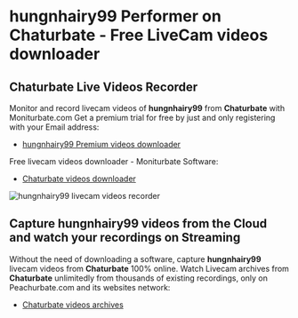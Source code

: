 # hungnhairy99 Performer on Chaturbate - Free LiveCam videos downloader

## Chaturbate Live Videos Recorder

Monitor and record livecam videos of **hungnhairy99** from **Chaturbate** with Moniturbate.com
Get a premium trial for free by just and only registering with your Email address:
* [hungnhairy99 Premium videos downloader](https://moniturbate.com/request-demo-licence-key.html)

Free livecam videos downloader - Moniturbate Software:
* [Chaturbate videos downloader](https://moniturbate.com/moniturbate-download-software.html)

![hungnhairy99 livecam videos recorder](https://peachurnet.com/templates/moniturbate-software.png)


## Capture hungnhairy99 videos from the Cloud and watch your recordings on Streaming

Without the need of downloading a software, capture **hungnhairy99** livecam videos from **Chaturbate** 100% online.
Watch Livecam archives from **Chaturbate** unlimitedly from thousands of existing recordings, only on Peachurbate.com and its websites network:
* [Chaturbate videos archives](https://peachurnet.com/)